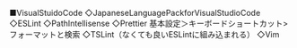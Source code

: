 ■VisualStuidoCode
◇JapaneseLanguagePackforVisualStudioCode
◇ESLint
◇PathIntellisense
◇Prettier
基本設定＞キーボードショートカット>フォーマットと検索
◇TSLint（なくても良いESLintに組み込まれる）
◇Vim
